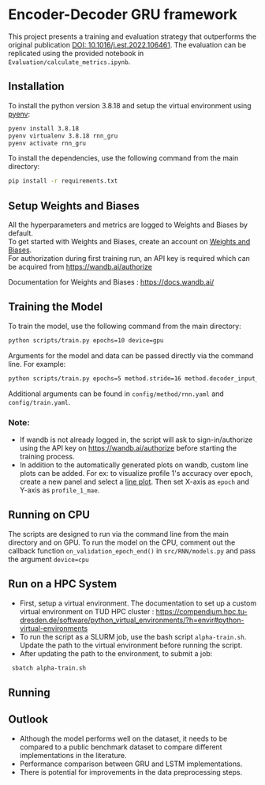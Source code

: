 # Encoder-Decoder GRU framework

This project presents a training and evaluation strategy that outperforms the original publication [DOI: 10.1016/j.est.2022.106461](https://doi.org/10.1016/j.est.2022.106461). The evaluation can be replicated using the provided notebook in `Evaluation/calculate_metrics.ipynb`.

## Installation

To install the python version 3.8.18 and setup the virtual environment using [pyenv](https://github.com/pyenv/pyenv?tab=readme-ov-file#installation):
```sh
pyenv install 3.8.18
pyenv virtualenv 3.8.18 rnn_gru
pyenv activate rnn_gru
```
To install the dependencies, use the following command from the main directory:

```sh
pip install -r requirements.txt
``` 

## Setup Weights and Biases
All the hyperparameters and metrics are logged to Weights and Biases by default.  
To get started with Weights and Biases, create an account on [Weights and Biases](https://wandb.ai/).  
For authorization during first training run, an API key is required which can be acquired from https://wandb.ai/authorize  

Documentation for Weights and Biases : https://docs.wandb.ai/

## Training the Model

To train the model, use the following command from the main directory:
```sh
python scripts/train.py epochs=10 device=gpu
```
Arguments for the model and data can be passed directly via the command line. For example:
```sh
python scripts/train.py epochs=5 method.stride=16 method.decoder_input_length=1980 lr=0.0001
``` 
Additional arguments can be found in `config/method/rnn.yaml` and `config/train.yaml`.

### Note:

* If wandb is not already logged in, the script will ask to sign-in/authorize using the API key on https://wandb.ai/authorize before starting the training process.  
* In addition to the automatically generated plots on wandb, custom line plots can be added. For ex: to visualize profile 1's accuracy over epoch, create a new panel and select a [line plot](https://docs.wandb.ai/guides/app/features/panels/line-plot). Then set X-axis as `epoch` and Y-axis as `profile_1_mae`.

## Running on CPU

The scripts are designed to run via the command line from the main directory and on GPU. To run the model on the CPU, comment out the callback function `on_validation_epoch_end()` in `src/RNN/models.py` and pass the argument `device=cpu`

## Run on a HPC System
* First, setup a virtual environment. The documentation to set up a custom virtual environment on TUD HPC cluster : https://compendium.hpc.tu-dresden.de/software/python_virtual_environments/?h=envir#python-virtual-environments
* To run the script as a SLURM job, use the bash script `alpha-train.sh`. Update the path to the virtual environment before running the script.
* After updating the path to the environment, to submit a job:
```sh
 sbatch alpha-train.sh
```

## Running

## Outlook
* Although the model performs well on the dataset, it needs to be compared to a public benchmark dataset to compare different implementations in the literature.
* Performance comparison between GRU and LSTM implementations.
* There is potential for improvements in the data preprocessing steps.
